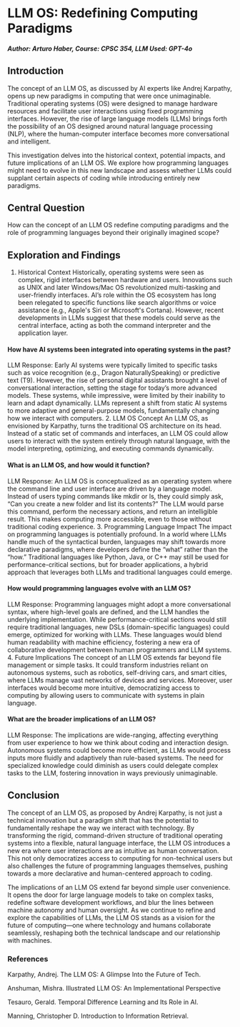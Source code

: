 # LLM OS: Redefining Computing Paradigms
##### Author: Arturo Haber, Course: CPSC 354, LLM Used: GPT-4o

## Introduction
The concept of an LLM OS, as discussed by AI experts like Andrej Karpathy, opens up new paradigms in computing that were once unimaginable. Traditional operating systems (OS) were designed to manage hardware resources and facilitate user interactions using fixed programming interfaces. However, the rise of large language models (LLMs) brings forth the possibility of an OS designed around natural language processing (NLP), where the human-computer interface becomes more conversational and intelligent.

This investigation delves into the historical context, potential impacts, and future implications of an LLM OS. We explore how programming languages might need to evolve in this new landscape and assess whether LLMs could supplant certain aspects of coding while introducing entirely new paradigms.

## Central Question
How can the concept of an LLM OS redefine computing paradigms and the role of programming languages beyond their originally imagined scope?

## Exploration and Findings
1. Historical Context
Historically, operating systems were seen as complex, rigid interfaces between hardware and users. Innovations such as UNIX and later Windows/Mac OS revolutionized multi-tasking and user-friendly interfaces. AI’s role within the OS ecosystem has long been relegated to specific functions like search algorithms or voice assistance (e.g., Apple's Siri or Microsoft's Cortana). However, recent developments in LLMs suggest that these models could serve as the central interface, acting as both the command interpreter and the application layer.

#### How have AI systems been integrated into operating systems in the past?
LLM Response: Early AI systems were typically limited to specific tasks such as voice recognition (e.g., Dragon NaturallySpeaking) or predictive text (T9). However, the rise of personal digital assistants brought a level of conversational interaction, setting the stage for today’s more advanced models. These systems, while impressive, were limited by their inability to learn and adapt dynamically. LLMs represent a shift from static AI systems to more adaptive and general-purpose models, fundamentally changing how we interact with computers.
2. LLM OS Concept
An LLM OS, as envisioned by Karpathy, turns the traditional OS architecture on its head. Instead of a static set of commands and interfaces, an LLM OS could allow users to interact with the system entirely through natural language, with the model interpreting, optimizing, and executing commands dynamically.

#### What is an LLM OS, and how would it function?
LLM Response: An LLM OS is conceptualized as an operating system where the command line and user interface are driven by a language model. Instead of users typing commands like mkdir or ls, they could simply ask, “Can you create a new folder and list its contents?” The LLM would parse this command, perform the necessary actions, and return an intelligible result. This makes computing more accessible, even to those without traditional coding experience.
3. Programming Language Impact
The impact on programming languages is potentially profound. In a world where LLMs handle much of the syntactical burden, languages may shift towards more declarative paradigms, where developers define the “what” rather than the “how.” Traditional languages like Python, Java, or C++ may still be used for performance-critical sections, but for broader applications, a hybrid approach that leverages both LLMs and traditional languages could emerge.

#### How would programming languages evolve with an LLM OS?
LLM Response: Programming languages might adopt a more conversational syntax, where high-level goals are defined, and the LLM handles the underlying implementation. While performance-critical sections would still require traditional languages, new DSLs (domain-specific languages) could emerge, optimized for working with LLMs. These languages would blend human readability with machine efficiency, fostering a new era of collaborative development between human programmers and LLM systems.
4. Future Implications
The concept of an LLM OS extends far beyond file management or simple tasks. It could transform industries reliant on autonomous systems, such as robotics, self-driving cars, and smart cities, where LLMs manage vast networks of devices and services. Moreover, user interfaces would become more intuitive, democratizing access to computing by allowing users to communicate with systems in plain language.

#### What are the broader implications of an LLM OS?
LLM Response: The implications are wide-ranging, affecting everything from user experience to how we think about coding and interaction design. Autonomous systems could become more efficient, as LLMs would process inputs more fluidly and adaptively than rule-based systems. The need for specialized knowledge could diminish as users could delegate complex tasks to the LLM, fostering innovation in ways previously unimaginable.

## Conclusion
The concept of an LLM OS, as proposed by Andrej Karpathy, is not just a technical innovation but a paradigm shift that has the potential to fundamentally reshape the way we interact with technology. By transforming the rigid, command-driven structure of traditional operating systems into a flexible, natural language interface, the LLM OS introduces a new era where user interactions are as intuitive as human conversation. This not only democratizes access to computing for non-technical users but also challenges the future of programming languages themselves, pushing towards a more declarative and human-centered approach to coding.

The implications of an LLM OS extend far beyond simple user convenience. It opens the door for large language models to take on complex tasks, redefine software development workflows, and blur the lines between machine autonomy and human oversight. As we continue to refine and explore the capabilities of LLMs, the LLM OS stands as a vision for the future of computing—one where technology and humans collaborate seamlessly, reshaping both the technical landscape and our relationship with machines.

### References

Karpathy, Andrej. The LLM OS: A Glimpse Into the Future of Tech. 

Anshuman, Mishra. Illustrated LLM OS: An Implementational Perspective

Tesauro, Gerald. Temporal Difference Learning and Its Role in AI. 

Manning, Christopher D. Introduction to Information Retrieval. 
